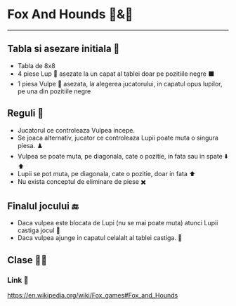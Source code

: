 # Fox And Hounds :fox_face:&:wolf:
----
## Tabla si asezare initiala 🔲
- Tabla de 8x8
- 4 piese Lup 🐺 asezate la un capat al tablei doar pe pozitiile negre ⬛
- 1 piesa Vulpe 🦊 asezata, la alegerea jucatorului, in capatul opus lupilor, pe una din pozitiile negre

## Reguli :police_car:
- Jucatorul ce controleaza Vulpea incepe.
- Se joaca alternativ, jucator ce controleaza Lupii poate muta o singura piesa. ♟️
- Vulpea se poate muta, pe diagonala, cate o pozitie, in fata sau in spate ⬇️ ⬆️
- Lupii se pot muta, pe diagonala, cate o pozitie, doar in fata ⬆️
- Nu exista conceptul de eliminare de piese ✖️

## Finalul jocului 🔚
- Daca vulpea este blocata de Lupi (nu se mai poate muta) atunci Lupii castiga jocul 🏴
- Daca vulpea ajunge in capatul celalalt al tablei castiga. 🚩

## Clase :white_square_button::red_circle:

### Link :link:
https://en.wikipedia.org/wiki/Fox_games#Fox_and_Hounds
